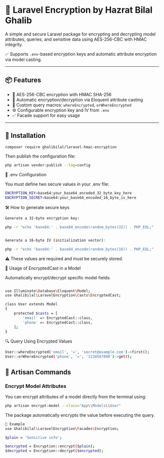 # 🔐 Laravel Encryption by Hazrat Bilal Ghalib

A simple and secure Laravel package for encrypting and decrypting model attributes, queries, and sensitive data using AES-256-CBC with HMAC integrity.

✅ Supports `.env`-based encryption keys and automatic attribute encryption via model casting.

---

## 📦 Features

- 🔐 AES-256-CBC encryption with HMAC SHA-256  
- 🧠 Automatic encryption/decryption via Eloquent attribute casting  
- 🧱 Custom query macros: `whereEncrypted`, `orWhereEncrypted`  
- ⚙️ Configurable encryption key and IV from `.env`  
- ✅ Facade support for easy usage  

---

## 🚀 Installation

```bash
composer require ghalibilal/laravel-hmac-encryption
```

Then publish the configuration file:
```bash
php artisan vendor:publish --tag=config
```

🔐 .env Configuration

You must define two secure values in your .env file:
```bash
ENCRYPTION_KEY=base64:your_base64_encoded_32_byte_key_here
ENCRYPTION_SECRET=base64:your_base64_encoded_16_byte_iv_here
```

🛠 How to generate secure keys
```bash
Generate a 32-byte encryption key:

php -r "echo 'base64:' . base64_encode(random_bytes(32)) . PHP_EOL;"


Generate a 16-byte IV (initialization vector):

php -r "echo 'base64:' . base64_encode(random_bytes(16)) . PHP_EOL;"
```


⚠️ These values are required and must be securely stored.

🧠 Usage of EncryptedCast in a Model

Automatically encrypt/decrypt specific model fields:
```bash

use Illuminate\Database\Eloquent\Model;
use Ghalibilal\LaravelEncryption\Casts\EncryptedCast;

class User extends Model
{
    protected $casts = [
        'email' => EncryptedCast::class,
        'phone' => EncryptedCast::class,
    ];
}
```


🔍 Query Using Encrypted Values
```bash
User::whereEncrypted('email', '=', 'secret@example.com')->first();
User::orWhereEncrypted('phone', '=', '1234567890')->get();
```

## 🔑 Artisan Commands

### Encrypt Model Attributes

You can encrypt attributes of a model directly from the terminal using:

```bash
php artisan encrypt:model --class="App\\Models\\User"
```



The package automatically encrypts the value before executing the query.

```bash
🧪 Example
use Ghalibilal\LaravelEncryption\Facades\Encryption;

$plain = 'Sensitive info';

$encrypted = Encryption::encrypt($plain);
$decrypted = Encryption::decrypt($encrypted);
```
